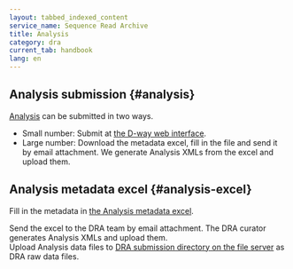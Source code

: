 ```yaml
---
layout: tabbed_indexed_content
service_name: Sequence Read Archive
title: Analysis
category: dra
current_tab: handbook
lang: en
---
```


## Analysis submission {#analysis}

[Analysis](/dra/submission-e.html#Analysis) can be submitted in two ways.

* Small number: Submit at [the D-way web interface](/dra/submission-e.html#analysis).
* Large number: Download the metadata excel, fill in the file and send it by email attachment. We generate Analysis XMLs from the excel and upload them.

## Analysis metadata excel {#analysis-excel}

Fill in the metadata in [the Analysis metadata excel](/assets/files/submission/dra_analysis_metadata.xlsx).    

Send the excel to the DRA team by email attachment. The DRA curator generates Analysis XMLs and upload them.    
Upload Analysis data files to [DRA submission directory on the file server](/dra/submission-e.html#upload-sequence-data) as DRA raw data files.






